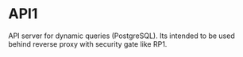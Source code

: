 # API1
API server for dynamic queries (PostgreSQL). Its intended to be used behind reverse proxy with security gate like RP1.
